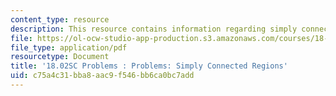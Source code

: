 ```yaml
---
content_type: resource
description: This resource contains information regarding simply connected regions.
file: https://ol-ocw-studio-app-production.s3.amazonaws.com/courses/18-02sc-multivariable-calculus-fall-2010/c75a4c31bba8aac9f546bb6ca0bc7add_MIT18_02SC_pb_72_quest.pdf
file_type: application/pdf
resourcetype: Document
title: '18.02SC Problems : Problems: Simply Connected Regions'
uid: c75a4c31-bba8-aac9-f546-bb6ca0bc7add
---
```

